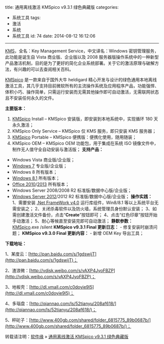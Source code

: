 title: 通用离线激活 KMSpico v9.3.1 绿色典藏版
categories:
  - 系统工具
tags:
  - 激活
  - 系统
  - 系统工具
id: 74
date: 2014-08-12 16:12:06
---

[KMS](http://www.appcgn.com/tag/kms)，全名：Key Management Service，中文译名：Windows 密钥管理服务，此功能是诞生自 Vista 商业版、企业版以及 2008 服务器版操作系统中的一种新型产品激活机制，目的是为了更好的简化企业系统部署。关于它的激活原理与破解方法，有兴趣的可以去查阅相关百科。

[KMSpico](http://www.appcgn.com/kmspico.html) 是一款来自于国外大牛 heldigard 精心开发与设计的绿色通用本地离线激活工具，其几乎支持目前微软所有的主流操作系统及应用程序产品，功能强悍、体积小巧、操作简单，只需运行安装而无需其他操作即可自动激活，无需联网状态且不安装任何永久的文件。

**主要版本：**

1.  [KMSpico](http://www.appcgn.com/kmspico.html) Install – KMSpico 安装版，即安装到本地系统中，实现循环 180 天永久激活；
2.  KMSpico Only Service – KMSpico 仅 KMS 服务，即只安装 KMS 服务器；
3.  [KMSpico](http://www.appcgn.com/kmspico.html) Portable – KMSpico 便携版：便携化使用，随用随装；
4.  KMSpico OEM – KMSpico OEM 功能包，用于集成在系统 ISO 镜像文件中，制作无人值守全自动安装与激活版；
**支持产品：**

*   Windows Vista 商业版/企业版；
*   [Windows 7](http://www.appcgn.com/windows-7-sp1.html) 专业版/企业版；
*   Windows 8 所有版本；
*   [Windows 8.1](http://www.appcgn.com/windows-8-1-with-update1.html) 所有版本；
*   [Office 2010](http://www.appcgn.com/office-2010-sp1.html)/[2013](http://www.appcgn.com/office-2013-sp1.html) 所有版本；
*   Windows Server 2008/2008 R2 标准版/数据中心版/企业版；
*   [Windows Server 2012](http://www.appcgn.com/windows-server-2012-r2.html)/2012 R2 标准版/数据中心版/企业版；
**操作实践：** 1、需要安装 [.Net FrameWork v4.0](http://www.microsoft.com/zh-cn/download/details.aspx?id=17718) 运行库组件，Win8/8.1 等以上系统平台无需安装之； 2、关闭杀毒软件以及防火墙，系统管理员身份默认安装； 3、如需创建激活文件备份，点击“**Create**”按钮即可； 4、点击“红色印章”按钮开始手动激活； 5、耐心等候直至安装完即可自动激活； **静默参数：**[KMSpico](http://www.appcgn.com/kmspico.html).exe /silent **KMSpico v9.3.1 Final 更新日志：** - 修复安装时崩溃问题； **KMSpico v9.3.0 Final 更新内容：** - 新增 OEM Key 导出工具；

**下载地址：**

1、某度云：[http://pan.baidu.com/s/1gdswijT](http://pan.baidu.com/s/1gdswijT)；

2、渣浪微：[http://vdisk.weibo.com/s/vAXP4JyoFBZP](http://vdisk.weibo.com/s/vAXP4JyoFBZP)；

3、地板壳：[http://dl.vmall.com/c0doyie9l5](http://dl.vmall.com/c0doyie9l5)；

4、多瑙盘：[http://qiannao.com/ls/52tianyu/208af618/](http://qiannao.com/ls/52tianyu/208af618/)；

5、秤砣子：[http://www.400gb.com/shared/folder_6815775_89b0687b/](http://www.400gb.com/shared/folder_6815775_89b0687b/)；

转载请注明：[软件缘](http://www.appcgn.com/) » [通用离线激活 KMSpico v9.3.1 绿色典藏版](http://www.appcgn.com/kmspico.html)